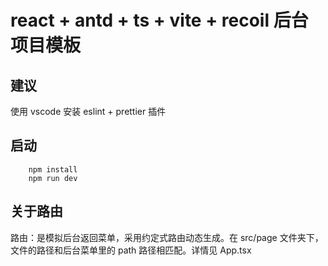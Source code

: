 # react + antd + ts + vite + recoil 后台项目模板

## 建议

使用 vscode 安装 eslint + prettier 插件

## 启动

```
    npm install
    npm run dev
```

## 关于路由

路由：是模拟后台返回菜单，采用约定式路由动态生成。在 src/page 文件夹下，文件的路径和后台菜单里的 path 路径相匹配。详情见 App.tsx
